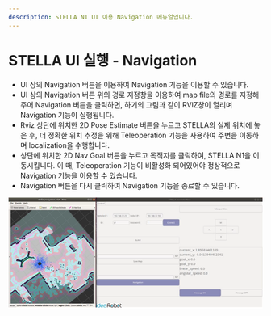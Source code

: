 ```yaml
---
description: STELLA N1 UI 이용 Navigation 메뉴얼입니다.
---
```


# STELLA UI 실행 - Navigation

* UI 상의 Navigation 버튼을 이용하여 Navigation 기능을 이용할 수 있습니다.
* UI 상의 Navigation 버튼 위의 경로 지정창을 이용하여 map file의 경로를 지정해주어 Navigation 버튼을 클릭하면, 하기의 그림과 같이 RVIZ창이 열리며 Navigation 기능이 실행됩니다.
* Rviz 상단에 위치한 2D Pose Estimate 버튼을 누르고 STELLA의 실제 위치에 놓은 후, 더 정확한 위치 추정을 위해 Teleoperation 기능을 사용하여 주변을 이동하며 localization을 수행합니다.
* 상단에 위치한 2D Nav Goal 버튼을 누르고 목적지를 클릭하여, STELLA N1을 이동시킵니다. 이 때, Teleoperation 기능이 비활성화 되어있어야 정상적으로 Navigation 기능을 이용할 수 있습니다.
* Navigation 버튼을 다시 클릭하여 Navigation 기능을 종료할 수 있습니다.

![ ](../.gitbook/assets/031.png)




